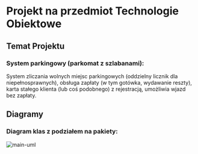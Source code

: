 # Projekt na przedmiot Technologie Obiektowe
## Temat Projektu
### System parkingowy (parkomat z szlabanami):
System zliczania wolnych miejsc parkingowych (oddzielny licznik dla niepełnosprawnych), obsługa zapłaty (w tym gotówka, wydawanie reszty), karta stałego klienta (lub coś podobnego) z rejestracją, umożliwia wjazd bez zapłaty.
## Diagramy
### Diagram klas z podziałem na pakiety:
![main-uml](http://www.plantuml.com/plantuml/proxy?cache=no&src=https://raw.githubusercontent.com/CKTA00/TO_proj/main/uml/main_uml.puml)
